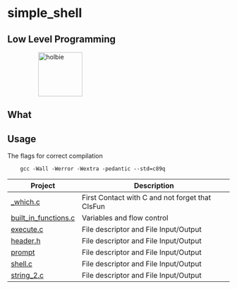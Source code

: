 # simple_shell

## Low Level Programming

<img src="https://blog.holbertonschool.com/wp-content/uploads/2020/04/unnamed-2.png" alt="holbie" width="100" style="margin-left: 5em">

## What


## Usage

The flags for correct compilation
```
    gcc -Wall -Werror -Wextra -pedantic --std=c89q
```

Project| Description
---|---
[_which.c](./_which.c) | First Contact with C and not forget that CIsFun
[built_in_functions.c](./built_in_functions.c) | Variables and flow control
[execute.c](./execute.c) | File descriptor and File Input/Output
[header.h](./header.h) | File descriptor and File Input/Output
[prompt](./prompt.c) | File descriptor and File Input/Output
[shell.c](./shell.c) | File descriptor and File Input/Output
[string_2.c](./shell.string_2.c) | File descriptor and File Input/Output
